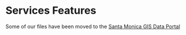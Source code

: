 # Services Features
Some of our files have been moved to the [Santa Monica GIS Data Portal](http://gis-smgov.opendata.arcgis.com/datasets)
